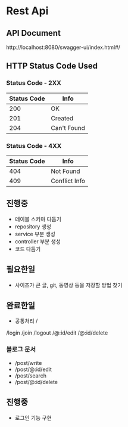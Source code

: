 # Rest Api

## API Document
http://localhost:8080/swagger-ui/index.html#/

## HTTP Status Code Used

### Status Code - 2XX
| Status Code | Info |
|------------|-------|
|200         |OK     |
|201         |Created|
|204         |Can't Found|

### Status Code - 4XX
| Status Code | Info |
|------------|-------|
|404         |Not Found|
|409         |Conflict Info|

## 진행중
* 테이블 스키마 다듬기
* repository 생성
* service 부분 생성
* controller 부분 생성
* 코드 다듬기

## 필요한일
* 사이즈가 큰 글, git, 동영상 등을 저장할 방법 찾기

## 완료한일



* 공통처리 
/

/login
/join
/logout
/@:id/edit
/@:id/delete


### 블로그 문서
* /post/write
* /post/@:id/edit
* /post/search
* /post/@:id/delete


## 진행중
* 로그인 기능 구현 




